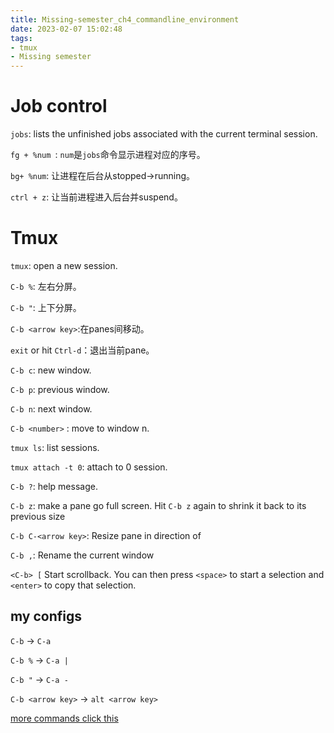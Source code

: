 ```yaml
---
title: Missing-semester_ch4_commandline_environment
date: 2023-02-07 15:02:48
tags:
- tmux
- Missing semester
---
```


# Job control

`jobs`: lists the unfinished jobs associated with the current terminal session.

`fg + %num `: `num`是`jobs`命令显示进程对应的序号。

`bg+ %num`: 让进程在后台从stopped->running。

`ctrl + z`: 让当前进程进入后台并suspend。

# Tmux

`tmux`: open a new session.

`C-b %`: 左右分屏。

`C-b "`: 上下分屏。

`C-b <arrow key>`:在panes间移动。

`exit` or hit `Ctrl-d`：退出当前pane。

`C-b c`: new window.

`C-b p`: previous window.

`C-b n`: next window.

`C-b <number>` : move to window n.

`tmux ls`: list sessions.

`tmux attach -t 0`: attach to 0 session.

`C-b ?`: help message.

`C-b z`: make a pane go full screen. Hit `C-b z` again to shrink it back to its previous size

`C-b C-<arrow key>`: Resize pane in direction of <arrow key>

`C-b ,`: Rename the current window

`<C-b> [` Start scrollback. You can then press `<space>` to start a selection and `<enter>` to copy that selection.

## my configs

`C-b` -> `C-a`

`C-b %` -> `C-a |`

`C-b "` -> `C-a -`

`C-b <arrow key>` -> `alt <arrow key>`

[more commands click this](https://missing.csail.mit.edu/2020/command-line/)

